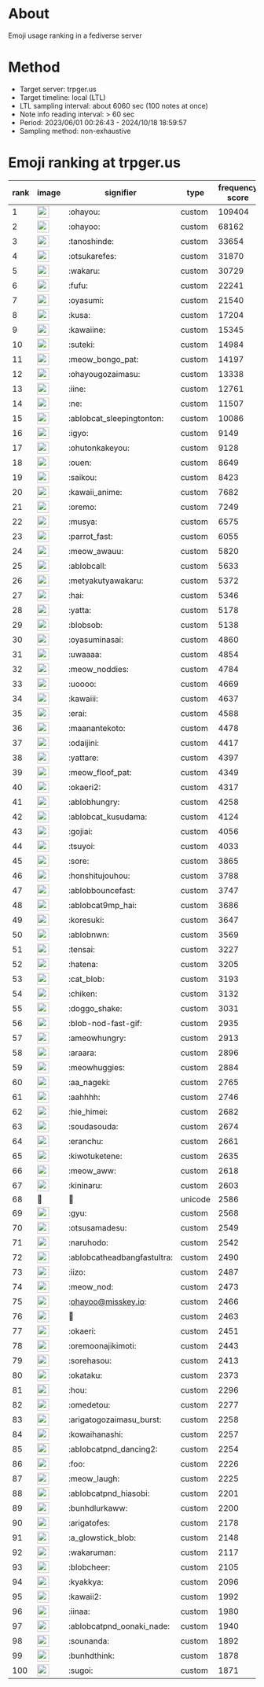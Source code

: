 # About
Emoji usage ranking in a fediverse server

# Method
- Target server: trpger.us
- Target timeline: local (LTL)
- LTL sampling interval: about 6060 sec (100 notes at once)
- Note info reading interval: > 60 sec
- Period: 2023/06/01 00:26:43 - 2024/10/18 18:59:57 
- Sampling method: non-exhaustive

# Emoji ranking at trpger.us

|rank|image|signifier|type|frequency score|
|----|----|----|----|----|
|1|<img height="24" src="https://trpger.us/emoji/ohayou.webp">|:ohayou:|custom|109404|
|2|<img height="24" src="https://trpger.us/emoji/ohayoo.webp">|:ohayoo:|custom|68162|
|3|<img height="24" src="https://trpger.us/emoji/tanoshinde.webp">|:tanoshinde:|custom|33654|
|4|<img height="24" src="https://trpger.us/emoji/otsukarefes.webp">|:otsukarefes:|custom|31870|
|5|<img height="24" src="https://trpger.us/emoji/wakaru.webp">|:wakaru:|custom|30729|
|6|<img height="24" src="https://trpger.us/emoji/fufu.webp">|:fufu:|custom|22241|
|7|<img height="24" src="https://trpger.us/emoji/oyasumi.webp">|:oyasumi:|custom|21540|
|8|<img height="24" src="https://trpger.us/emoji/kusa.webp">|:kusa:|custom|17204|
|9|<img height="24" src="https://trpger.us/emoji/kawaiine.webp">|:kawaiine:|custom|15345|
|10|<img height="24" src="https://trpger.us/emoji/suteki.webp">|:suteki:|custom|14984|
|11|<img height="24" src="https://trpger.us/emoji/meow_bongo_pat.webp">|:meow_bongo_pat:|custom|14197|
|12|<img height="24" src="https://trpger.us/emoji/ohayougozaimasu.webp">|:ohayougozaimasu:|custom|13338|
|13|<img height="24" src="https://trpger.us/emoji/iine.webp">|:iine:|custom|12761|
|14|<img height="24" src="https://trpger.us/emoji/ne.webp">|:ne:|custom|11507|
|15|<img height="24" src="https://trpger.us/emoji/ablobcat_sleepingtonton.webp">|:ablobcat_sleepingtonton:|custom|10086|
|16|<img height="24" src="https://trpger.us/emoji/igyo.webp">|:igyo:|custom|9149|
|17|<img height="24" src="https://trpger.us/emoji/ohutonkakeyou.webp">|:ohutonkakeyou:|custom|9128|
|18|<img height="24" src="https://trpger.us/emoji/ouen.webp">|:ouen:|custom|8649|
|19|<img height="24" src="https://trpger.us/emoji/saikou.webp">|:saikou:|custom|8423|
|20|<img height="24" src="https://trpger.us/emoji/kawaii_anime.webp">|:kawaii_anime:|custom|7682|
|21|<img height="24" src="https://trpger.us/emoji/oremo.webp">|:oremo:|custom|7249|
|22|<img height="24" src="https://trpger.us/emoji/musya.webp">|:musya:|custom|6575|
|23|<img height="24" src="https://trpger.us/emoji/parrot_fast.webp">|:parrot_fast:|custom|6055|
|24|<img height="24" src="https://trpger.us/emoji/meow_awauu.webp">|:meow_awauu:|custom|5820|
|25|<img height="24" src="https://trpger.us/emoji/ablobcall.webp">|:ablobcall:|custom|5633|
|26|<img height="24" src="https://trpger.us/emoji/metyakutyawakaru.webp">|:metyakutyawakaru:|custom|5372|
|27|<img height="24" src="https://trpger.us/emoji/hai.webp">|:hai:|custom|5346|
|28|<img height="24" src="https://trpger.us/emoji/yatta.webp">|:yatta:|custom|5178|
|29|<img height="24" src="https://trpger.us/emoji/blobsob.webp">|:blobsob:|custom|5138|
|30|<img height="24" src="https://trpger.us/emoji/oyasuminasai.webp">|:oyasuminasai:|custom|4860|
|31|<img height="24" src="https://trpger.us/emoji/uwaaaa.webp">|:uwaaaa:|custom|4854|
|32|<img height="24" src="https://trpger.us/emoji/meow_noddies.webp">|:meow_noddies:|custom|4784|
|33|<img height="24" src="https://trpger.us/emoji/uoooo.webp">|:uoooo:|custom|4669|
|34|<img height="24" src="https://trpger.us/emoji/kawaiii.webp">|:kawaiii:|custom|4637|
|35|<img height="24" src="https://trpger.us/emoji/erai.webp">|:erai:|custom|4588|
|36|<img height="24" src="https://trpger.us/emoji/maanantekoto.webp">|:maanantekoto:|custom|4478|
|37|<img height="24" src="https://trpger.us/emoji/odaijini.webp">|:odaijini:|custom|4417|
|38|<img height="24" src="https://trpger.us/emoji/yattare.webp">|:yattare:|custom|4397|
|39|<img height="24" src="https://trpger.us/emoji/meow_floof_pat.webp">|:meow_floof_pat:|custom|4349|
|40|<img height="24" src="https://trpger.us/emoji/okaeri2.webp">|:okaeri2:|custom|4317|
|41|<img height="24" src="https://trpger.us/emoji/ablobhungry.webp">|:ablobhungry:|custom|4258|
|42|<img height="24" src="https://trpger.us/emoji/ablobcat_kusudama.webp">|:ablobcat_kusudama:|custom|4124|
|43|<img height="24" src="https://trpger.us/emoji/gojiai.webp">|:gojiai:|custom|4056|
|44|<img height="24" src="https://trpger.us/emoji/tsuyoi.webp">|:tsuyoi:|custom|4033|
|45|<img height="24" src="https://trpger.us/emoji/sore.webp">|:sore:|custom|3865|
|46|<img height="24" src="https://trpger.us/emoji/honshitujouhou.webp">|:honshitujouhou:|custom|3788|
|47|<img height="24" src="https://trpger.us/emoji/ablobbouncefast.webp">|:ablobbouncefast:|custom|3747|
|48|<img height="24" src="https://trpger.us/emoji/ablobcat9mp_hai.webp">|:ablobcat9mp_hai:|custom|3686|
|49|<img height="24" src="https://trpger.us/emoji/koresuki.webp">|:koresuki:|custom|3647|
|50|<img height="24" src="https://trpger.us/emoji/ablobnwn.webp">|:ablobnwn:|custom|3569|
|51|<img height="24" src="https://trpger.us/emoji/tensai.webp">|:tensai:|custom|3227|
|52|<img height="24" src="https://trpger.us/emoji/hatena.webp">|:hatena:|custom|3205|
|53|<img height="24" src="https://trpger.us/emoji/cat_blob.webp">|:cat_blob:|custom|3193|
|54|<img height="24" src="https://trpger.us/emoji/chiken.webp">|:chiken:|custom|3132|
|55|<img height="24" src="https://trpger.us/emoji/doggo_shake.webp">|:doggo_shake:|custom|3031|
|56|<img height="24" src="https://trpger.us/emoji/blob-nod-fast-gif.webp">|:blob-nod-fast-gif:|custom|2935|
|57|<img height="24" src="https://trpger.us/emoji/ameowhungry.webp">|:ameowhungry:|custom|2913|
|58|<img height="24" src="https://trpger.us/emoji/araara.webp">|:araara:|custom|2896|
|59|<img height="24" src="https://trpger.us/emoji/meowhuggies.webp">|:meowhuggies:|custom|2884|
|60|<img height="24" src="https://trpger.us/emoji/aa_nageki.webp">|:aa_nageki:|custom|2765|
|61|<img height="24" src="https://trpger.us/emoji/aahhhh.webp">|:aahhhh:|custom|2746|
|62|<img height="24" src="https://trpger.us/emoji/hie_himei.webp">|:hie_himei:|custom|2682|
|63|<img height="24" src="https://trpger.us/emoji/soudasouda.webp">|:soudasouda:|custom|2674|
|64|<img height="24" src="https://trpger.us/emoji/eranchu.webp">|:eranchu:|custom|2661|
|65|<img height="24" src="https://trpger.us/emoji/kiwotuketene.webp">|:kiwotuketene:|custom|2635|
|66|<img height="24" src="https://trpger.us/emoji/meow_aww.webp">|:meow_aww:|custom|2618|
|67|<img height="24" src="https://trpger.us/emoji/kininaru.webp">|:kininaru:|custom|2603|
|68|🍮|🍮|unicode|2586|
|69|<img height="24" src="https://trpger.us/emoji/gyu.webp">|:gyu:|custom|2568|
|70|<img height="24" src="https://trpger.us/emoji/otsusamadesu.webp">|:otsusamadesu:|custom|2549|
|71|<img height="24" src="https://trpger.us/emoji/naruhodo.webp">|:naruhodo:|custom|2542|
|72|<img height="24" src="https://trpger.us/emoji/ablobcatheadbangfastultra.webp">|:ablobcatheadbangfastultra:|custom|2490|
|73|<img height="24" src="https://trpger.us/emoji/iizo.webp">|:iizo:|custom|2487|
|74|<img height="24" src="https://trpger.us/emoji/meow_nod.webp">|:meow_nod:|custom|2473|
|75|<img height="24" src="https://trpger.us/emoji/ohayoo.webp">|:ohayoo@misskey.io:|custom|2466|
|76|<img height="24" src="https://trpger.us/emoji/birthday.webp">|:birthday:|custom|2463|
|77|<img height="24" src="https://trpger.us/emoji/okaeri.webp">|:okaeri:|custom|2451|
|78|<img height="24" src="https://trpger.us/emoji/oremoonajikimoti.webp">|:oremoonajikimoti:|custom|2443|
|79|<img height="24" src="https://trpger.us/emoji/sorehasou.webp">|:sorehasou:|custom|2413|
|80|<img height="24" src="https://trpger.us/emoji/okataku.webp">|:okataku:|custom|2373|
|81|<img height="24" src="https://trpger.us/emoji/hou.webp">|:hou:|custom|2296|
|82|<img height="24" src="https://trpger.us/emoji/omedetou.webp">|:omedetou:|custom|2277|
|83|<img height="24" src="https://trpger.us/emoji/arigatogozaimasu_burst.webp">|:arigatogozaimasu_burst:|custom|2258|
|84|<img height="24" src="https://trpger.us/emoji/kowaihanashi.webp">|:kowaihanashi:|custom|2257|
|85|<img height="24" src="https://trpger.us/emoji/ablobcatpnd_dancing2.webp">|:ablobcatpnd_dancing2:|custom|2254|
|86|<img height="24" src="https://trpger.us/emoji/foo.webp">|:foo:|custom|2226|
|87|<img height="24" src="https://trpger.us/emoji/meow_laugh.webp">|:meow_laugh:|custom|2225|
|88|<img height="24" src="https://trpger.us/emoji/ablobcatpnd_hiasobi.webp">|:ablobcatpnd_hiasobi:|custom|2201|
|89|<img height="24" src="https://trpger.us/emoji/bunhdlurkaww.webp">|:bunhdlurkaww:|custom|2200|
|90|<img height="24" src="https://trpger.us/emoji/arigatofes.webp">|:arigatofes:|custom|2178|
|91|<img height="24" src="https://trpger.us/emoji/a_glowstick_blob.webp">|:a_glowstick_blob:|custom|2148|
|92|<img height="24" src="https://trpger.us/emoji/wakaruman.webp">|:wakaruman:|custom|2117|
|93|<img height="24" src="https://trpger.us/emoji/blobcheer.webp">|:blobcheer:|custom|2105|
|94|<img height="24" src="https://trpger.us/emoji/kyakkya.webp">|:kyakkya:|custom|2096|
|95|<img height="24" src="https://trpger.us/emoji/kawaii2.webp">|:kawaii2:|custom|1992|
|96|<img height="24" src="https://trpger.us/emoji/iinaa.webp">|:iinaa:|custom|1980|
|97|<img height="24" src="https://trpger.us/emoji/ablobcatpnd_oonaki_nade.webp">|:ablobcatpnd_oonaki_nade:|custom|1940|
|98|<img height="24" src="https://trpger.us/emoji/sounanda.webp">|:sounanda:|custom|1892|
|99|<img height="24" src="https://trpger.us/emoji/bunhdthink.webp">|:bunhdthink:|custom|1878|
|100|<img height="24" src="https://trpger.us/emoji/sugoi.webp">|:sugoi:|custom|1871|
